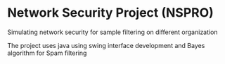 # Network Security Project (NSPRO)

Simulating network security for sample filtering on different organization

The project uses java using swing interface development and Bayes algorithm for Spam filtering
